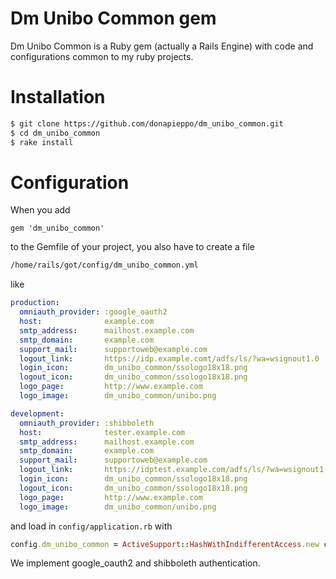 # Dm Unibo Common gem

Dm Unibo Common is a Ruby gem (actually a Rails Engine) 
with code and configurations common to my ruby projects.

# Installation

```bash
$ git clone https://github.com/donapieppo/dm_unibo_common.git
$ cd dm_unibo_common
$ rake install 
```

# Configuration

When you add 

```
gem 'dm_unibo_common'
```

to the Gemfile of your project, you also have
to create a file
```bash
/home/rails/got/config/dm_unibo_common.yml
```

like

```yaml
production:
  omniauth_provider: :google_oauth2
  host:              example.com
  smtp_address:      mailhost.example.com
  smtp_domain:       example.com
  support_mail:      supportoweb@example.com
  logout_link:       https://idp.example.comt/adfs/ls/?wa=wsignout1.0
  login_icon:        dm_unibo_common/ssologo18x18.png
  logout_icon:       dm_unibo_common/ssologo18x18.png
  logo_page:         http://www.example.com
  logo_image:        dm_unibo_common/unibo.png

development:
  omniauth_provider: :shibboleth
  host:              tester.example.com
  smtp_address:      mailhost.example.com
  smtp_domain:       example.com
  support_mail:      supportoweb@example.com
  logout_link:       https://idptest.example.com/adfs/ls/?wa=wsignout1.0
  login_icon:        dm_unibo_common/ssologo18x18.png
  logout_icon:       dm_unibo_common/ssologo18x18.png
  logo_page:         http://www.example.com
  logo_image:        dm_unibo_common/unibo.png
```

and load in `config/application.rb` with

```ruby
config.dm_unibo_common = ActiveSupport::HashWithIndifferentAccess.new config_for(:dm_unibo_common)
```


We implement google_oauth2 and shibboleth authentication.



